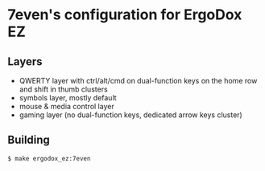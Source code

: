 # 7even's configuration for ErgoDox EZ

## Layers

* QWERTY layer with ctrl/alt/cmd on dual-function keys on the home row and shift in thumb clusters
* symbols layer, mostly default
* mouse & media control layer
* gaming layer (no dual-function keys, dedicated arrow keys cluster)

## Building

``` sh
$ make ergodox_ez:7even
```
